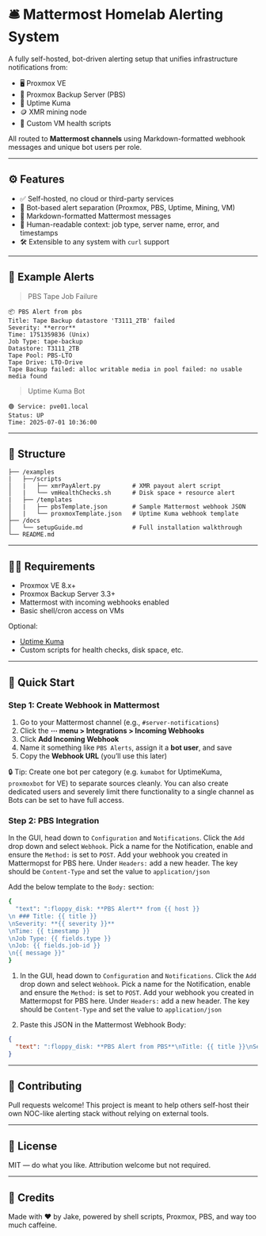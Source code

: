 # 🛎️ Mattermost Homelab Alerting System

A fully self-hosted, bot-driven alerting setup that unifies infrastructure notifications from:

* 🖥️ Proxmox VE
* 💾 Proxmox Backup Server (PBS)
* 📡 Uptime Kuma
* 🪙 XMR mining node
* 🧰 Custom VM health scripts

All routed to **Mattermost channels** using Markdown-formatted webhook messages and unique bot users per role.

---

## ⚙️ Features

* ✅ Self-hosted, no cloud or third-party services
* 🤖 Bot-based alert separation (Proxmox, PBS, Uptime, Mining, VM)
* 🧾 Markdown-formatted Mattermost messages
* 🧠 Human-readable context: job type, server name, error, and timestamps
* 🛠️ Extensible to any system with `curl` support

---

## 📸 Example Alerts

> PBS Tape Job Failure

```
📦 PBS Alert from pbs 
Title: Tape Backup datastore 'T3111_2TB' failed  
Severity: **error**  
Time: 1751359836 (Unix)  
Job Type: tape-backup  
Datastore: T3111_2TB  
Tape Pool: PBS-LTO 
Tape Drive: LTO-Drive
Tape Backup failed: alloc writable media in pool failed: no usable media found  
```

> Uptime Kuma Bot

```
🟢 Service: pve01.local  
Status: UP  
Time: 2025-07-01 10:36:00  
```

---

## 📂 Structure

```
├── /examples
|   ├──/scripts
│   |   ├── xmrPayAlert.py         # XMR payout alert script
│   |   └── vmHealthChecks.sh      # Disk space + resource alert
|   ├── /templates
│   |   ├── pbsTemplate.json       # Sample Mattermost webhook JSON
│   |   └── proxmoxTemplate.json   # Uptime Kuma webhook template
├── /docs
│   └── setupGuide.md              # Full installation walkthrough
└── README.md
```

---

## 🧑‍🔧 Requirements

* Proxmox VE 8.x+
* Proxmox Backup Server 3.3+
* Mattermost with incoming webhooks enabled
* Basic shell/cron access on VMs

Optional:

* [Uptime Kuma](https://github.com/louislam/uptime-kuma)
* Custom scripts for health checks, disk space, etc.

---

## 🚀 Quick Start

### Step 1: Create Webhook in Mattermost

1. Go to your Mattermost channel (e.g., `#server-notifications`)
2. Click the **⋯ menu > Integrations > Incoming Webhooks**
3. Click **Add Incoming Webhook**
4. Name it something like `PBS Alerts`, assign it a **bot user**, and save
5. Copy the **Webhook URL** (you’ll use this later)

🔒 Tip: Create one bot per category (e.g. `kumabot` for UptimeKuma, `proxmoxbot` for VE) to separate sources cleanly. You can also create dedicated users and severely limit there functionality to a single channel as Bots can be set to have full access. 

### Step 2: PBS Integration

In the GUI, head down to `Configuration` and `Notifications`. Click the `Add` drop down and select `Webhook`. Pick a name for the Notification, enable and ensure the `Method:` is set to `POST`. Add your webhook you created in Mattermopst for PBS here. 
Under `Headers:` add a new header. The key should be `Content-Type` and set the value to `application/json`

Add the below template to the `Body:` section:

```bash
{
  "text": ":floppy_disk: **PBS Alert** from {{ host }}
\n ### Title: {{ title }}
\nSeverity: **{{ severity }}**
\nTime: {{ timestamp }}
\nJob Type: {{ fields.type }}
\nJob: {{ fields.job-id }}
\n{{ message }}"
}
```

1. In the GUI, head down to `Configuration` and `Notifications`. Click the `Add` drop down and select `Webhook`. Pick a name for the Notification, enable and ensure the `Method:` is set to `POST`. Add your webhook you created in Mattermopst for PBS here. 
Under `Headers:` add a new header. The key should be `Content-Type` and set the value to `application/json`

2. Paste this JSON in the Mattermost Webhook Body:

```json
{
  "text": ":floppy_disk: **PBS Alert from PBS**\nTitle: {{ title }}\nSeverity: **{{ severity }}**\nTime: {{ timestamp }}\nJob Type: {{ fields.type }}\nDatastore: {{ fields.store }}\nTape Pool: {{ fields.tape-pool }}\nTape Drive: {{ fields.tape-drive }}\n\n{{ message }}"
}
```

---

## 💬 Contributing

Pull requests welcome! This project is meant to help others self-host their own NOC-like alerting stack without relying on external tools.

---

## 📜 License

MIT — do what you like. Attribution welcome but not required.

---

## 🙌 Credits

Made with ❤️ by Jake, powered by shell scripts, Proxmox, PBS, and way too much caffeine.
